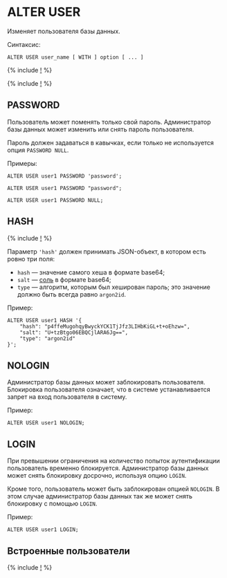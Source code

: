 # ALTER USER

Изменяет пользователя базы данных.

Синтаксис:

```yql
ALTER USER user_name [ WITH ] option [ ... ]
```

{% include [!](../../../_includes/user-options.md) %}

{% include [!](../../../_includes/do-not-create-users-in-ldap.md) %}

## PASSWORD

Пользователь может поменять только свой пароль. Администратор базы данных может изменить или снять пароль пользователя.

Пароль должен задаваться в кавычках, если только не используется опция `PASSWORD NULL`.

Примеры:

```yql
ALTER USER user1 PASSWORD 'password';
```

```yql
ALTER USER user1 PASSWORD "password";
```

```yql
ALTER USER user1 PASSWORD NULL;
```


## HASH

{% include [!](../../../_includes/hash-option.md) %}

Параметр `'hash'` должен принимать JSON-объект, в котором есть ровно три поля:

* `hash` — значение самого хеша в формате base64;
* `salt` — [соль](https://ru.wikipedia.org/wiki/Соль_(криптография)) в формате base64;
* `type` — алгоритм, которым был хеширован пароль; это значение должно быть всегда равно `argon2id`.


Пример:

```yql
ALTER USER user1 HASH '{
    "hash": "p4ffeMugohqyBwyckYCK1TjJfz3LIHbKiGL+t+oEhzw=",
    "salt": "U+tzBtgo06EBQCjlARA6Jg==",
    "type": "argon2id"
}';
```

## NOLOGIN

Администратор базы данных может заблокировать пользователя. Блокировка пользователя означает, что в системе устанавливается запрет на вход пользователя в систему.

Пример:

```yql
ALTER USER user1 NOLOGIN;
```

## LOGIN

При превышении ограничения на количество попыток аутентификации пользователь временно блокируется. Администратор базы данных может снять блокировку досрочно, используя опцию `LOGIN`.

Кроме того, пользователь может быть заблокирован опцией `NOLOGIN`. В этом случае администратор базы данных так же может снять блокировку с помощью `LOGIN`.

Пример:

```yql
ALTER USER user1 LOGIN;
```

## Встроенные пользователи

{% include [!](../_includes/initial_groups_and_users.md) %}
